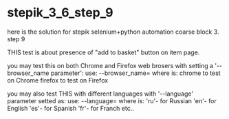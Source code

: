 # stepik_3_6_step_9
here is the solution for stepik selenium+python automation coarse block 3. step 9

THIS test is about presence of "add to basket" button on item page. 

you may test this on both Chrome and Firefox web brosers with setting a '--browser_name parameter':
use: --browser_name=<name> where <name> is:
chrome to test on Chrome 
firefox to test on Firefox 

you may also test THIS with different languages with '--language' parameter setted as:
use: --language=<lang> where <lang> is:
'ru'- for Russian
'en'- for English
'es'- for Spanish
'fr'- for Franch
etc..
